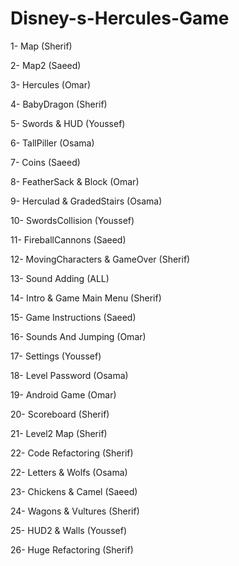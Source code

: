 # Disney-s-Hercules-Game
1- Map (Sherif)

2- Map2 (Saeed)

3- Hercules (Omar)

4- BabyDragon (Sherif)

5- Swords & HUD (Youssef)

6- TallPiller (Osama)

7- Coins (Saeed)

8- FeatherSack & Block (Omar)

9- Herculad & GradedStairs (Osama)

10- SwordsCollision (Youssef)

11- FireballCannons (Saeed)

12- MovingCharacters & GameOver (Sherif)

13- Sound Adding (ALL)

14- Intro & Game Main Menu (Sherif)

15- Game Instructions (Saeed)

16- Sounds And Jumping (Omar)

17- Settings (Youssef)

18- Level Password (Osama)

19- Android Game (Omar)

20- Scoreboard (Sherif)

21- Level2 Map (Sherif)

22- Code Refactoring (Sherif)

22- Letters & Wolfs (Osama)

23- Chickens & Camel (Saeed)

24- Wagons & Vultures (Sherif)

25- HUD2 & Walls (Youssef)

26- Huge Refactoring (Sherif)